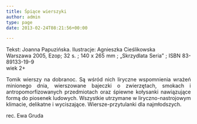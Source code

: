 ```yaml
---
title: Śpiące wierszyki
author: admin
type: page
date: 2013-02-24T08:21:56+00:00

---
```

<p style="text-align: justify;">
  Tekst: Joanna Papuzińska. Ilustracje: Agnieszka Cieślikowska<br /> Warszawa 2005, Ezop; 32 s. ; 140 x 265 mm ; „Skrzydlata Seria” ; ISBN 83-89133-19-9<br /> wiek 2+
</p>

<p style="text-align: justify;">
  Tomik wierszy na dobranoc. Są wśród nich liryczne wspomnienia wrażeń minionego dnia, wierszowane bajeczki o zwierzętach, smokach i antropomorfizowanych przedmiotach oraz śpiewne kołysanki nawiązujące formą do piosenek ludowych. Wszystkie utrzymane w liryczno-nastrojowym klimacie, delikatne i wyciszające. Wiersze-przytulanki dla najmłodszych.
</p>

<p style="text-align: justify;">
  rec. Ewa Gruda
</p>